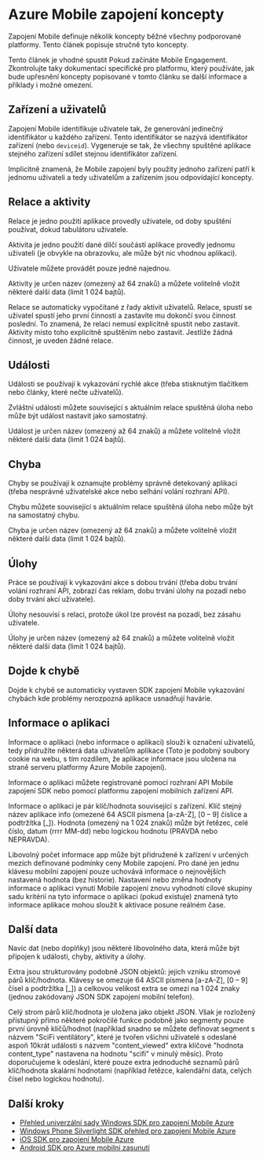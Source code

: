 <properties
    pageTitle="Zapojení Mobile koncepty | Microsoft Azure"
    description="Azure Mobile zapojení koncepty"
    services="mobile-engagement"
    documentationCenter="mobile"
    authors="piyushjo"
    manager="dwrede"
    editor="" />

<tags
    ms.service="mobile-engagement"
    ms.workload="mobile"
    ms.tgt_pltfrm="mobile-android"
    ms.devlang="na"
    ms.topic="get-started-article"
    ms.date="08/19/2016"
    ms.author="piyushjo" />

# <a name="azure-mobile-engagement-concepts"></a>Azure Mobile zapojení koncepty

Zapojení Mobile definuje několik koncepty běžné všechny podporované platformy. Tento článek popisuje stručně tyto koncepty.

Tento článek je vhodné spustit Pokud začínáte Mobile Engagement. Zkontrolujte taky dokumentaci specifické pro platformu, který používáte, jak bude upřesnění koncepty popisované v tomto článku se další informace a příklady i možné omezení.

## <a name="devices-and-users"></a>Zařízení a uživatelů
Zapojení Mobile identifikuje uživatele tak, že generování jedinečný identifikátor u každého zařízení. Tento identifikátor se nazývá identifikátor zařízení (nebo `deviceid`). Vygeneruje se tak, že všechny spuštěné aplikace stejného zařízení sdílet stejnou identifikátor zařízení.

Implicitně znamená, že Mobile zapojení byly použity jednoho zařízení patří k jednomu uživateli a tedy uživatelům a zařízením jsou odpovídající koncepty.

## <a name="sessions-and-activities"></a>Relace a aktivity
Relace je jedno použití aplikace provedly uživatele, od doby spuštění používat, dokud tabulátoru uživatele.

Aktivita je jedno použití dané dílčí součástí aplikace provedly jednomu uživateli (je obvykle na obrazovku, ale může být nic vhodnou aplikaci).

Uživatele můžete provádět pouze jedné najednou.

Aktivity je určen název (omezený až 64 znaků) a můžete volitelně vložit některé další data (limit 1 024 bajtů).

Relace se automaticky vypočítané z řady aktivit uživatelů. Relace, spustí se uživatel spustí jeho první činnosti a zastavíte mu dokončí svou činnost poslední. To znamená, že relaci nemusí explicitně spustit nebo zastavit. Aktivity místo toho explicitně spuštěním nebo zastavit. Jestliže žádná činnost, je uveden žádné relace.

## <a name="events"></a>Události
Události se používají k vykazování rychlé akce (třeba stisknutým tlačítkem nebo články, které nečte uživatelů).

Zvláštní události můžete související s aktuálním relace spuštěná úloha nebo může být událost nastavit jako samostatný.

Událost je určen název (omezený až 64 znaků) a můžete volitelně vložit některé další data (limit 1 024 bajtů).

## <a name="error"></a>Chyba
Chyby se používají k oznamujte problémy správně detekovaný aplikaci (třeba nesprávné uživatelské akce nebo selhání volání rozhraní API).

Chybu můžete související s aktuálním relace spuštěná úloha nebo může být na samostatný chybu.

Chyba je určen název (omezený až 64 znaků) a můžete volitelně vložit některé další data (limit 1 024 bajtů).

## <a name="job"></a>Úlohy
Práce se používají k vykazování akce s dobou trvání (třeba dobu trvání volání rozhraní API, zobrazí čas reklam, dobu trvání úlohy na pozadí nebo doby trvání akcí uživatele).

Úlohy nesouvisí s relaci, protože úkol lze provést na pozadí, bez zásahu uživatele.

Úlohy je určen název (omezený až 64 znaků) a můžete volitelně vložit některé další data (limit 1 024 bajtů).

## <a name="crash"></a>Dojde k chybě
Dojde k chybě se automaticky vystaven SDK zapojení Mobile vykazování chybách kde problémy nerozpozná aplikace usnadňují havárie.

## <a name="application-information"></a>Informace o aplikaci
Informace o aplikaci (nebo informace o aplikaci) slouží k označení uživatelů, tedy přidružíte některá data uživatelům aplikace (Toto je podobný soubory cookie na webu, s tím rozdílem, že aplikace informace jsou uložena na straně serveru platformy Azure Mobile zapojení).

Informace o aplikaci můžete registrované pomocí rozhraní API Mobile zapojení SDK nebo pomocí platformu zapojení mobilních zařízení API.

Informace o aplikaci je pár klíč/hodnota související s zařízení. Klíč stejný název aplikace info (omezené 64 ASCII písmena [a-zA-Z], [0 – 9] číslice a podtržítka [_]). Hodnota (omezený na 1 024 znaků) může být řetězec, celé číslo, datum (rrrr MM-dd) nebo logickou hodnotu (PRAVDA nebo NEPRAVDA).

Libovolný počet informace app může být přidružené k zařízení v určených mezích definované podmínky ceny Mobile zapojení. Pro dané jen jednu klávesu mobilní zapojení pouze uchovává informace o nejnovějších nastavená hodnota (bez historie). Nastavení nebo změna hodnoty informace o aplikaci vynutí Mobile zapojení znovu vyhodnotí cílové skupiny sadu kritérií na tyto informace o aplikaci (pokud existuje) znamená tyto informace aplikace mohou sloužit k aktivace posune reálném čase.

## <a name="extra-data"></a>Další data
Navíc dat (nebo doplňky) jsou některé libovolného data, která může být připojen k události, chyby, aktivity a úlohy.

Extra jsou strukturovány podobně JSON objektů: jejich vzniku stromové párů klíč/hodnota. Klávesy se omezuje 64 ASCII písmena [a-zA-Z], [0 – 9] čísel a podtržítka [_]) a celkovou velikost extra se omezí na 1 024 znaky (jednou zakódovaný JSON SDK zapojení mobilní telefon).

Celý strom párů klíč/hodnota je uložena jako objekt JSON. Však je rozložený přístupný přímo některé pokročilé funkce podobně jako segmenty pouze první úrovně klíčů/hodnot (například snadno se můžete definovat segment s názvem "SciFi ventilátory", které je tvořen všichni uživatelé s odeslané aspoň 10krát události s názvem "content_viewed" extra klíčové "hodnota content_type" nastavena na hodnotu "scifi" v minulý měsíc). Proto doporučujeme k odeslání, které pouze extra jednoduché seznamů párů klíč/hodnota skalární hodnotami (například řetězce, kalendářní data, celých čísel nebo logickou hodnotu).

## <a name="next-steps"></a>Další kroky

- [Přehled univerzální sady Windows SDK pro zapojení Mobile Azure](mobile-engagement-windows-store-sdk-overview.md)
- [Windows Phone Silverlight SDK přehled pro zapojení Mobile Azure](mobile-engagement-windows-phone-sdk-overview.md)
- [iOS SDK pro zapojení Mobile Azure](mobile-engagement-ios-sdk-overview.md)
- [Android SDK pro Azure mobilní zasunutí](mobile-engagement-android-sdk-overview.md)
